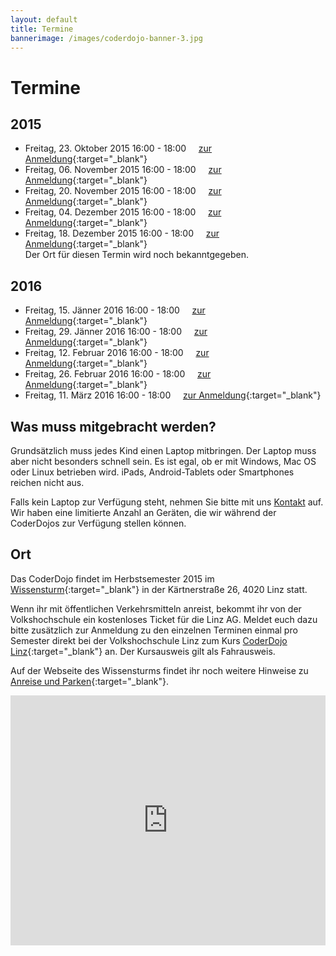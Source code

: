 ```yaml
---
layout: default
title: Termine
bannerimage: /images/coderdojo-banner-3.jpg
---
```


# Termine

## 2015

* Freitag, 23. Oktober 2015 16:00 - 18:00&nbsp;&nbsp;&nbsp;&nbsp;&nbsp;[zur Anmeldung](http://www.eventbrite.de/e/coderdojo-linz-wissensturm-tickets-17993498037){:target="_blank"}
* Freitag, 06. November 2015 16:00 - 18:00&nbsp;&nbsp;&nbsp;&nbsp;&nbsp;[zur Anmeldung](https://www.eventbrite.de/e/coderdojo-linz-wissensturm-tickets-17993499040){:target="_blank"}
* Freitag, 20. November 2015 16:00 - 18:00&nbsp;&nbsp;&nbsp;&nbsp;&nbsp;[zur Anmeldung](https://www.eventbrite.de/e/coderdojo-linz-wissensturm-tickets-17993500043){:target="_blank"}
* Freitag, 04. Dezember 2015 16:00 - 18:00&nbsp;&nbsp;&nbsp;&nbsp;&nbsp;[zur Anmeldung](https://www.eventbrite.de/e/coderdojo-linz-wissensturm-tickets-17993501046){:target="_blank"}
* Freitag, 18. Dezember 2015 16:00 - 18:00&nbsp;&nbsp;&nbsp;&nbsp;&nbsp;[zur Anmeldung](https://www.eventbrite.de/e/coderdojo-linz-wissensturm-tickets-17993502049){:target="_blank"}
<br/>Der Ort für diesen Termin wird noch bekanntgegeben.

## 2016

* Freitag, 15. Jänner 2016 16:00 - 18:00&nbsp;&nbsp;&nbsp;&nbsp;&nbsp;[zur Anmeldung](https://www.eventbrite.de/e/coderdojo-linz-wissensturm-tickets-19222587276){:target="_blank"}
* Freitag, 29. Jänner 2016 16:00 - 18:00&nbsp;&nbsp;&nbsp;&nbsp;&nbsp;[zur Anmeldung](https://www.eventbrite.de/e/coderdojo-linz-wissensturm-tickets-19222588279){:target="_blank"}
* Freitag, 12. Februar 2016 16:00 - 18:00&nbsp;&nbsp;&nbsp;&nbsp;&nbsp;[zur Anmeldung](https://www.eventbrite.de/e/coderdojo-linz-wissensturm-tickets-19222589282){:target="_blank"}
* Freitag, 26. Februar 2016 16:00 - 18:00&nbsp;&nbsp;&nbsp;&nbsp;&nbsp;[zur Anmeldung](https://www.eventbrite.de/e/coderdojo-linz-wissensturm-tickets-19222590285){:target="_blank"}
* Freitag, 11. März 2016 16:00 - 18:00&nbsp;&nbsp;&nbsp;&nbsp;&nbsp;[zur Anmeldung](https://www.eventbrite.de/e/coderdojo-linz-wissensturm-tickets-19222591288){:target="_blank"}

## Was muss mitgebracht werden?

Grundsätzlich muss jedes Kind einen Laptop mitbringen. Der Laptop muss aber nicht besonders schnell sein. Es ist egal, ob er mit Windows, Mac OS oder Linux betrieben wird. iPads, Android-Tablets oder Smartphones reichen nicht aus.

Falls kein Laptop zur Verfügung steht, nehmen Sie bitte mit uns [Kontakt](http://coderdojo-linz.github.io/kontakt.html) auf. Wir haben eine limitierte Anzahl an Geräten, die wir während der CoderDojos zur Verfügung stellen können.

## Ort

Das CoderDojo findet im Herbstsemester 2015 im [Wissensturm](http://www.linz.at/wissensturm/){:target="_blank"} in der Kärtnerstraße 26, 4020 Linz statt. 

Wenn ihr mit öffentlichen Verkehrsmitteln anreist, bekommt ihr von der Volkshochschule ein kostenloses Ticket für die Linz AG. Meldet euch dazu bitte zusätzlich zur Anmeldung zu den einzelnen 
Terminen einmal pro Semester direkt bei der Volkshochschule Linz zum Kurs [CoderDojo Linz](https://vhskurs.linz.gv.at/index.php?kathaupt=11&knr=15.24760&kursname=CoderDojo+Linz){:target="_blank"} an. 
Der Kursausweis gilt als Fahrausweis.

Auf der Webseite des Wissensturms findet ihr noch weitere Hinweise zu [Anreise und Parken](http://www.linz.at/wissensturm/anreise.asp){:target="_blank"}.

<iframe frameborder="0" style="border: 0; width: 100%; height: 400px;" src="https://www.google.com/maps/embed/v1/place?q=Wissensturm%20Volkshochschule%20Linz%20Stadtbibliothek%2C%20K%C3%A4rntnerstra%C3%9Fe%2C%20Linz%2C%20Austria&key=AIzaSyAAgaQBWJByXn9NNkGVGGRFRxGXUWXxBXE" allowfullscreen></iframe> 
